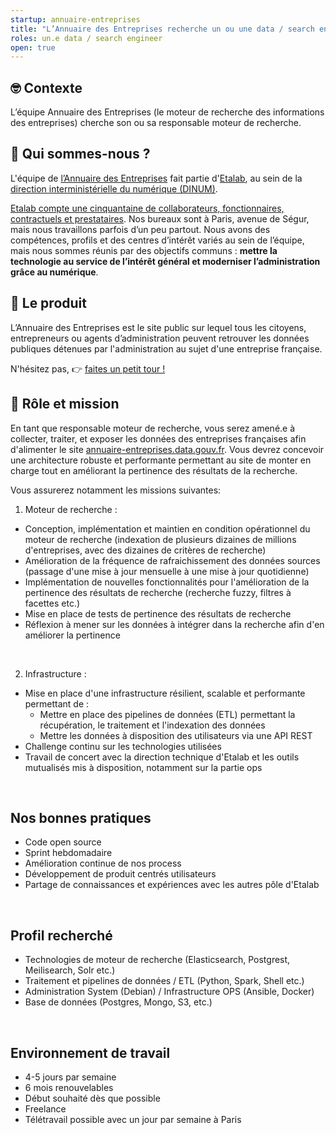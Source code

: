```yaml
---
startup: annuaire-entreprises
title: "L’Annuaire des Entreprises recherche un ou une data / search engineer pour développer son moteur de recherche"
roles: un.e data / search engineer
open: true
---
```


## 🤓 Contexte

L’équipe Annuaire des Entreprises (le moteur de recherche des informations des entreprises) cherche son ou sa responsable moteur de recherche.

## 👋 Qui sommes-nous ?

L'équipe de [l’Annuaire des Entreprises](https://annuaire-entreprises.data.gouv.fr) fait partie d'[Etalab](https://www.etalab.gouv.fr/), au sein de la [direction interministérielle du numérique (DINUM)](https://www.numerique.gouv.fr/).

[Etalab compte une cinquantaine de collaborateurs, fonctionnaires, contractuels et prestataires](https://www.etalab.gouv.fr/equipe). Nos bureaux sont à Paris, avenue de Ségur, mais nous travaillons parfois d’un peu partout. Nous avons des compétences, profils et des centres d’intérêt variés au sein de l’équipe, mais nous sommes réunis par des objectifs communs : **mettre la technologie au service de l’intérêt général et moderniser l’administration grâce au numérique**.

## 🎨 Le produit

L’Annuaire des Entreprises est le site public sur lequel tous les citoyens, entrepreneurs ou agents d’administration peuvent retrouver les données publiques détenues par l'administration au sujet d'une entreprise française.

N'hésitez pas, 👉 [faites un petit tour !](https://annuaire-entreprises.data.gouv.fr)

## 🎯 Rôle et mission

En tant que responsable moteur de recherche, vous serez amené.e à collecter, traiter, et exposer les données des entreprises françaises afin d'alimenter le site [annuaire-entreprises.data.gouv.fr](http://annuaire-entreprises.data.gouv.fr). Vous devrez concevoir une architecture robuste et performante permettant au site de monter en charge tout en améliorant la pertinence des résultats de la recherche.

Vous assurerez notamment les missions suivantes:

1. Moteur de recherche :

-   Conception, implémentation et maintien en condition opérationnel du moteur de recherche (indexation de plusieurs dizaines de millions d'entreprises, avec des dizaines de critères de recherche)
-   Amélioration de la fréquence de rafraichissement des données sources (passage d'une mise à jour mensuelle à une mise à jour quotidienne)
-   Implémentation de nouvelles fonctionnalités pour l'amélioration de la pertinence des résultats de recherche (recherche fuzzy, filtres à facettes etc.)
-   Mise en place de tests de pertinence des résultats de recherche
-   Réflexion à mener sur les données à intégrer dans la recherche afin d'en améliorer la pertinence

<br/>

2. Infrastructure :

-   Mise en place d'une infrastructure résilient, scalable et performante permettant de :
    -   Mettre en place des pipelines de données (ETL) permettant la récupération, le traitement et l'indexation des données
    -   Mettre les données à disposition des utilisateurs via une API REST
-   Challenge continu sur les technologies utilisées
-   Travail de concert avec la direction technique d'Etalab et les outils mutualisés mis à disposition, notamment sur la partie ops

<br/>

## Nos bonnes pratiques

-   Code open source
-   Sprint hebdomadaire
-   Amélioration continue de nos process
-   Développement de produit centrés utilisateurs
-   Partage de connaissances et expériences avec les autres pôle d'Etalab

<br/>

## Profil recherché

-   Technologies de moteur de recherche (Elasticsearch, Postgrest, Meilisearch, Solr etc.)
-   Traitement et pipelines de données / ETL (Python, Spark, Shell etc.)
-   Administration System (Debian) / Infrastructure OPS (Ansible, Docker)
-   Base de données (Postgres, Mongo, S3, etc.)

<br/>

## Environnement de travail

-   4-5 jours par semaine
-   6 mois renouvelables
-   Début souhaité dès que possible
-   Freelance
-   Télétravail possible avec un jour par semaine à Paris
